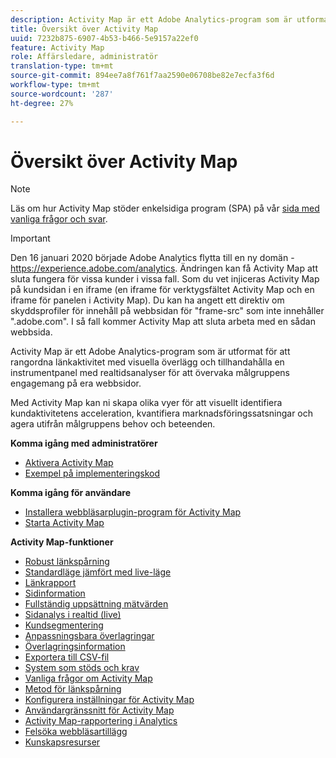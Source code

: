 ```yaml
---
description: Activity Map är ett Adobe Analytics-program som är utformat för att rangordna länkaktivitet med visuella överlägg och tillhandahålla en instrumentpanel med realtidsanalyser för att övervaka målgruppens engagemang på era webbsidor.
title: Översikt över Activity Map
uuid: 7232b875-6907-4b53-b466-5e9157a22ef0
feature: Activity Map
role: Affärsledare, administratör
translation-type: tm+mt
source-git-commit: 894ee7a8f761f7aa2590e06708be82e7ecfa3f6d
workflow-type: tm+mt
source-wordcount: '287'
ht-degree: 27%

---
```



# Översikt över Activity Map

>[!NOTE]
>Läs om hur Activity Map stöder enkelsidiga program (SPA) på vår [sida med vanliga frågor och svar](/help/analyze/activity-map/activitymap-faq.md).

>[!IMPORTANT]
>Den 16 januari 2020 började Adobe Analytics flytta till en ny domän - https://experience.adobe.com/analytics. Ändringen kan få Activity Map att sluta fungera för vissa kunder i vissa fall. Som du vet injiceras Activity Map på kundsidan i en iframe (en iframe för verktygsfältet Activity Map och en iframe för panelen i Activity Map). Du kan ha angett ett direktiv om skyddsprofiler för innehåll på webbsidan för &quot;frame-src&quot; som inte innehåller &quot;.adobe.com&quot;. I så fall kommer Activity Map att sluta arbeta med en sådan webbsida.

Activity Map är ett Adobe Analytics-program som är utformat för att rangordna länkaktivitet med visuella överlägg och tillhandahålla en instrumentpanel med realtidsanalyser för att övervaka målgruppens engagemang på era webbsidor.

Med Activity Map kan ni skapa olika vyer för att visuellt identifiera kundaktivitetens acceleration, kvantifiera marknadsföringssatsningar och agera utifrån målgruppens behov och beteenden.

**Komma igång med administratörer**

* [Aktivera Activity Map](activitymap-getting-started/activitymap-getting-started-admins/activitymap-enable.md)
* [Exempel på implementeringskod](activitymap-getting-started/activitymap-getting-started-admins/activitymap-sample-implementation-code.md)

**Komma igång för användare**

* [Installera webbläsarplugin-program för Activity Map](activitymap-getting-started/activitymap-getting-started-users/activitymap-install.md)
* [Starta Activity Map](activitymap-getting-started/activitymap-getting-started-users/activitymap-launch.md)

**Activity Map-funktioner**

* [Robust länkspårning](lnk-tracking-overview.md)
* [Standardläge jämfört med live-läge](activitymap-standard-live.md)
* [Länkrapport](activitymap-links-report.md)
* [Sidinformation](activitymap-page-flow.md)
* [Fullständig uppsättning mätvärden](activitymap-complete-metrics.md)
* [Sidanalys i realtid (live)](activitymap-realtime.md)
* [Kundsegmentering](activitymap-multiple-segments.md)
* [Anpassningsbara överlagringar](activitymap-gainerslosers.md)
* [Överlagringsinformation](activitymap-overlay-details.md)
* [Exportera till CSV-fil](activitymap-csv.md)
* [System som stöds och krav](activitymap-sysreqs.md)
* [Vanliga frågor om Activity Map](activitymap-faq.md)
* [Metod för länkspårning](activitymap-link-tracking/activitymap-link-tracking-methodology.md)
* [Konfigurera inställningar för Activity Map](activitymap-overlay-settings.md)
* [Användargränssnitt för Activity Map](activitymap-user-interface.md)
* [Activity Map-rapportering i Analytics](activitymap-reporting-analytics.md)
* [Felsöka webbläsartillägg](troubleshooting-browser-extensions.md)
* [Kunskapsresurser](activitymap-info-resources.md)

